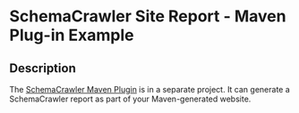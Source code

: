 # SchemaCrawler Site Report - Maven Plug-in Example

## Description
The [SchemaCrawler Maven
Plugin](http://mvn-schemacrwlr.sourceforge.net/schemacrawler-maven-plugin/9.0/)
is in a separate project. It can generate a SchemaCrawler report as part
of your Maven-generated website.

